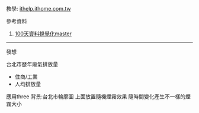 教學:
[ithelp.ithome.com.tw](https://ithelp.ithome.com.tw/articles/10265046)

參考資料
1. [100天資料視覺化master](https://www.hannahyan.com/)
---
發想

台北市歷年廢氣排放量
- 住商/工業
- 人均排放量

應用three
背景:台北市輪廓圖
上面放置隨機煙霧效果
隨時間變化產生不一樣的煙霧大小

